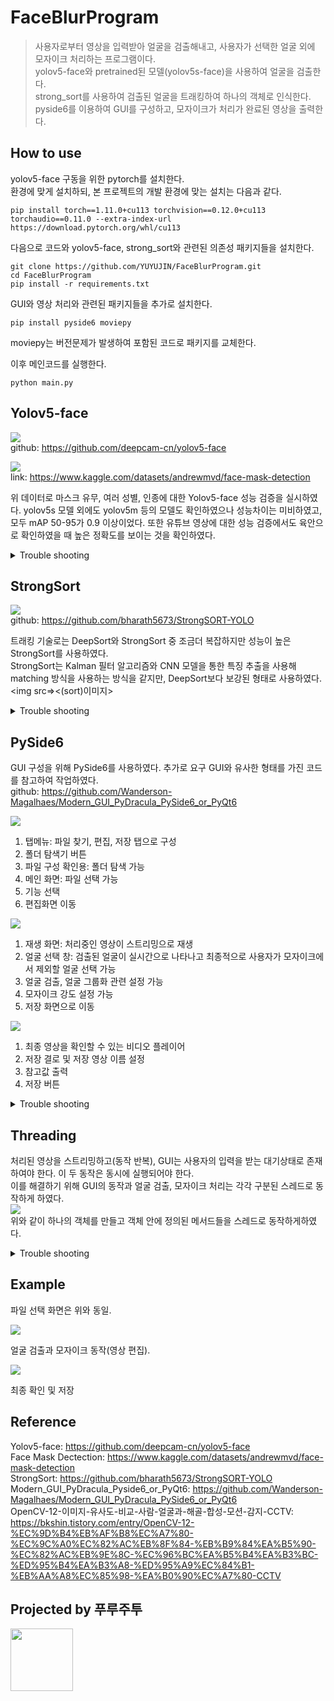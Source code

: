 # FaceBlurProgram
> 사용자로부터 영상을 입력받아 얼굴을 검출해내고, 사용자가 선택한 얼굴 외에 모자이크 처리하는 프로그램이다.  
> yolov5-face와 pretrained된 모델(yolov5s-face)을 사용하여 얼굴을 검출한다.  
> strong_sort를 사용하여 검출된 얼굴을 트래킹하여 하나의 객체로 인식한다.  
> pyside6를 이용하여 GUI를 구성하고, 모자이크가 처리가 완료된 영상을 출력한다.  
  
## How to use
yolov5-face 구동을 위한 pytorch를 설치한다.  
환경에 맞게 설치하되, 본 프로젝트의 개발 환경에 맞는 설치는 다음과 같다.
```
pip install torch==1.11.0+cu113 torchvision==0.12.0+cu113 torchaudio==0.11.0 --extra-index-url https://download.pytorch.org/whl/cu113
```  

다음으로 코드와 yolov5-face, strong_sort와 관련된 의존성 패키지들을 설치한다.
```
git clone https://github.com/YUYUJIN/FaceBlurProgram.git
cd FaceBlurProgram
pip install -r requirements.txt
```  

GUI와 영상 처리와 관련된 패키지들을 추가로 설치한다.
```
pip install pyside6 moviepy
```  
moviepy는 버전문제가 발생하여 포함된 코드로 패키지를 교체한다.

이후 메인코드를 실행한다.
```
python main.py
```

## Yolov5-face
<img src=https://github.com/YUYUJIN/FaceBlurProgram/blob/main/pictures/yolov5-face.png></img>   
github: https://github.com/deepcam-cn/yolov5-face  

<img src=https://github.com/YUYUJIN/FaceBlurProgram/blob/main/pictures/faceData.png></img>  
link: https://www.kaggle.com/datasets/andrewmvd/face-mask-detection  

위 데이터로 마스크 유무, 여러 성별, 인종에 대한 Yolov5-face 성능 검증을 실시하였다. yolov5s 모델 외에도 yolov5m 등의 모델도 확인하였으나 성능차이는 미비하였고, 모두 mAP 50-95가 0.9 이상이었다. 또한 유튜브 영상에 대한 성능 검증에서도 육안으로 확인하였을 때 높은 정확도를 보이는 것을 확인하였다.  

<details>
<summary>Trouble shooting</summary>

<details>
<summary>구조 문제</summary>

yolov5-face 모델로 얼굴 검출 후 결과를 strong_sort 모델에 입력으로 사용하기 위해서는 strong_sort에 포함된 yolov5모델을 교체해야하였다.  
<img src=https://github.com/YUYUJIN/FaceBlurProgram/blob/main/pictures/face_t.png></img>  
위 이미지와 같이 구조에서의 차이가 존재하였고, strong_sort는 기존의 yolov5를 대상으로 만들어진 코드이므로 서로 코드 내 의존성이 맞지 않았다. 따라서 기존 strong_sort에서 대상이 된 yolov5 특정 버전의 코드에서 yolov5-face와 대비되는 부분과 문제가 되는 부분을 찾아 수정하여 이식하였다.
</details>
<details>
<summary>바운딩 박스</summary>

얼굴이 검출된 영역으로 트래킹을 시도하면 트래킹 id가 튀는 현상이 발생하였다. 검출된 얼굴 영역이 너무 작아 특징점을 도출하기 어려워 새로운 객체로 인식한다고 판단하고 아래와 같이 작업하였다.  
<img src=https://github.com/YUYUJIN/FaceBlurProgram/blob/main/pictures/boundingbox.PNG></img>  
위와 같이 strong_sort의 입력으로 사용될 얼굴 검출 영역을 확장하여 사용하여 트래킹 결과를 향상하였다.
</details>
</details>

## StrongSort
<img src=https://github.com/YUYUJIN/FaceBlurProgram/blob/main/pictures/strongsort.png></img>  
github: https://github.com/bharath5673/StrongSORT-YOLO  

트래킹 기술로는 DeepSort와 StrongSort 중 조금더 복잡하지만 성능이 높은 StrongSort를 사용하였다.  
StrongSort는 Kalman 필터 알고리즘와 CNN 모델을 통한 특징 추출을 사용해 matching 방식을 사용하는 방식을 같지만, DeepSort보다 보강된 형태로 사용하였다.  
<img src=></img><(sort)이미지>  
<details>
<summary>Trouble shooting</summary>

<details>
<summary>보강 알고리즘</summary>

Yolov5-face에서 검출된 얼굴 영역을 확장해 사용하여도 트래킹을 놓치는 경우가 많았다. 이를 보완하기 위해 추가적인 작업을 진행하였다.  
검출된 영역의 주파수 영역 해석을 이용하였다. StrongSort로 기존에 탐지된 객체로 인식이 된다면 추가 알고리즘을 거치게된다.  
영역에 대해 공간 주파수 히스토그램을 opencv을 이용해 계산한다. 이후 같은 그룹으로 저장된 영상과 유사도 비교를 진행한다. 유사도는 상관관계, 비타차야 거리, 카이제곱, 교차 검증을 진행하고 네 개의 유사도로 점수를 계산하여 유효 점수를 넘지 못하면 그룹에서 탈락하게 된다.  
참고 자료: https://bkshin.tistory.com/entry/OpenCV-12-%EC%9D%B4%EB%AF%B8%EC%A7%80-%EC%9C%A0%EC%82%AC%EB%8F%84-%EB%B9%84%EA%B5%90-%EC%82%AC%EB%9E%8C-%EC%96%BC%EA%B5%B4%EA%B3%BC-%ED%95%B4%EA%B3%A8-%ED%95%A9%EC%84%B1-%EB%AA%A8%EC%85%98-%EA%B0%90%EC%A7%80-CCTV  
</details>
</details>

## PySide6
GUI 구성을 위해 PySide6를 사용하였다. 추가로 요구 GUI와 유사한 형태를 가진 코드를 참고하여 작업하였다.  
github: https://github.com/Wanderson-Magalhaes/Modern_GUI_PyDracula_PySide6_or_PyQt6  

<img src=https://github.com/YUYUJIN/FaceBlurProgram/blob/main/pictures/gui1.png></img>  
1. 탭메뉴: 파일 찾기, 편집, 저장 탭으로 구성  
2. 폴더 탐색기 버튼  
3. 파일 구성 확인용: 폴더 탐색 가능  
4. 메인 화면: 파일 선택 가능  
5. 기능 선택  
6. 편집화면 이동  
  
<img src=https://github.com/YUYUJIN/FaceBlurProgram/blob/main/pictures/gui2.png></img>  
1. 재생 화면: 처리중인 영상이 스트리밍으로 재생  
2. 얼굴 선택 창: 검출된 얼굴이 실시간으로 나타나고 최종적으로 사용자가 모자이크에서 제외할 얼굴 선택 가능  
3. 얼굴 검출, 얼굴 그룹화 관련 설정 가능  
4. 모자이크 강도 설정 가능  
5. 저장 화면으로 이동  

<img src=https://github.com/YUYUJIN/FaceBlurProgram/blob/main/pictures/gui3.png></img>  
1. 최종 영상을 확인할 수 있는 비디오 플레이어  
2. 저장 결로 및 저장 영상 이름 설정  
3. 참고값 출력  
4. 저장 버튼  

<details>
<summary>Trouble shooting</summary>

<details>
<summary>음성 누락/영상 데이터 속도 열화</summary>

opencv로 영상을 처리하다보니 기존 영상의 음성이 누락되는 현상 발생, 추가로 최종 저장된 영상 데이터에서 데이터 속도가 열화되는 현상이 확인되었다.  
이를 해결하기 위해 영상 파일을 opencv외에 moviepy로 데이터를 처리하였다. 음성 데이터는 영상 처리와 다른 흐름으로 최종까지 전달하여 합성하고, 열화는 마지막에 프레임으로 구성된 영상 데이터를 동영상으로 만들 때 비트레이트, 초당 프레임수 등을 조작하여 생성하였다. 
</details>
</details>

## Threading
처리된 영상을 스트리밍하고(동작 반복), GUI는 사용자의 입력을 받는 대기상태로 존재하여야 한다. 이 두 동작은 동시에 실행되어야 한다.  
이를 해결하기 위해 GUI의 동작과 얼굴 검출, 모자이크 처리는 각각 구분된 스레드로 동작하게 하였다.  
<img src=https://github.com/YUYUJIN/FaceBlurProgram/blob/main/pictures/thread.png></img>  
위와 같이 하나의 객체를 만들고 객체 안에 정의된 메서드들을 스레드로 동작하게하였다.  
<details>
<summary>Trouble shooting</summary>

<details>
<summary>스레드 간 동기화</summary>

메인처리는 GUI 동작을 위해 하위 영상 처리 관련 스레드들의 동작 상태를 참조할 필요가 있다. 이를 위해 영상 처리 동작은 분기별로 메인 스레드의 flag를 확인하면서 동작하게 하고 동작이 끝나면 메인 스레드에게 signal를 보내는 형태로 구현하였다.  
<img src=https://github.com/YUYUJIN/FaceBlurProgram/blob/main/pictures/thread_t.png></img>  
</details>
</details>

## Example
파일 선택 화면은 위와 동일.  

<img src=https://github.com/YUYUJIN/FaceBlurProgram/blob/main/pictures/example1.jpg></img>  

얼굴 검출과 모자이크 동작(영상 편집).  

<img src=https://github.com/YUYUJIN/FaceBlurProgram/blob/main/pictures/example2.jpg></img>  

최종 확인 및 저장  

## Reference
Yolov5-face: https://github.com/deepcam-cn/yolov5-face  
Face Mask Dectection: https://www.kaggle.com/datasets/andrewmvd/face-mask-detection  
StrongSort: https://github.com/bharath5673/StrongSORT-YOLO  
Modern_GUI_PyDracula_Pyside6_or_PyQt6: https://github.com/Wanderson-Magalhaes/Modern_GUI_PyDracula_PySide6_or_PyQt6  
OpenCV-12-이미지-유사도-비교-사람-얼굴과-해골-합성-모션-감지-CCTV: https://bkshin.tistory.com/entry/OpenCV-12-%EC%9D%B4%EB%AF%B8%EC%A7%80-%EC%9C%A0%EC%82%AC%EB%8F%84-%EB%B9%84%EA%B5%90-%EC%82%AC%EB%9E%8C-%EC%96%BC%EA%B5%B4%EA%B3%BC-%ED%95%B4%EA%B3%A8-%ED%95%A9%EC%84%B1-%EB%AA%A8%EC%85%98-%EA%B0%90%EC%A7%80-CCTV  

## Projected by 푸루주투
<img src=https://github.com/YUYUJIN/FaceBlurProgram/blob/main/pictures/logo.png style="width:100px; height:100px;"></img>